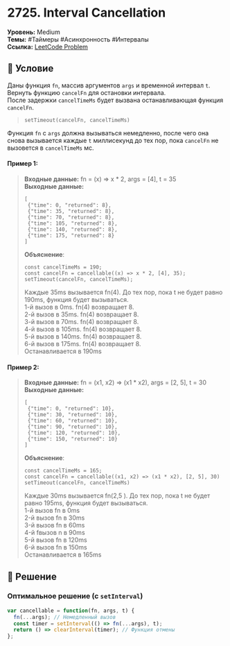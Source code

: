 # 2725. Interval Cancellation

**Уровень:** Medium  
**Темы:** #Таймеры #Асинхронность #Интервалы  
**Ссылка:** [LeetCode Problem](https://leetcode.com/problems/interval-cancellation/)

## 📜 Условие
Даны функция `fn`, массив аргументов `args` и временной интервал `t`. Вернуть функцию `cancelFn` для остановки интервала.  
После задержки `cancelTimeMs` будет вызвана останавливающая функция `cancelFn`.  
> `setTimeout(cancelFn, cancelTimeMs)`  

Функция `fn` с `args` должна вызываться немедленно, после чего она снова вызывается каждые `t` миллисекунд до тех пор, пока `cancelFn` не вызовется в `cancelTimeMs` мс.

#### **Пример 1:**  
> **Входные данные:** fn = (x) => x * 2, args = [4], t = 35  
> **Выходные данные:**
>```
>[  
>  {"time": 0, "returned": 8},  
>  {"time": 35, "returned": 8},  
>  {"time": 70, "returned": 8},  
>  {"time": 105, "returned": 8},  
>  {"time": 140, "returned": 8},  
>  {"time": 175, "returned": 8}  
>]  
>```  
> **Объяснение**:  
>```  
> const cancelTimeMs = 190;  
> const cancelFn = cancellable((x) => x * 2, [4], 35);  
> setTimeout(cancelFn, cancelTimeMs);  
> ```  
> Каждые 35ms вызывается fn(4). До тех пор, пока t не будет равно 190ms, функция будет вызываться.  
> 1-й вызов в 0ms. fn(4) возвращает 8.  
> 2-й вызов в 35ms. fn(4) возвращает 8.  
> 3-й вызов в 70ms. fn(4) возвращает 8.  
> 4-й вызов в 105ms. fn(4) возвращает 8.  
> 5-й вызов в 140ms. fn(4) возвращает 8.  
> 6-й вызов в 175ms. fn(4) возвращает 8.  
> Останавливается в 190ms  

#### **Пример 2:**  
> **Входные данные:** fn = (x1, x2) => (x1 * x2), args = [2, 5], t = 30  
> **Выходные данные:**
>```
>[  
>  {"time": 0, "returned": 10},  
>  {"time": 30, "returned": 10},  
>  {"time": 60, "returned": 10},  
>  {"time": 90, "returned": 10},  
>  {"time": 120, "returned": 10},  
>  {"time": 150, "returned": 10}  
>]  
>```  
> **Объяснение**:  
>```  
> const cancelTimeMs = 165;  
> const cancelFn = cancellable((x1, x2) => (x1 * x2), [2, 5], 30)  
> setTimeout(cancelFn, cancelTimeMs)  
> ```  
> Каждые 30ms вызывается fn(2,5 ). До тех пор, пока t не будет равно 195ms, функция будет вызываться.  
> 1-й вызов fn в 0ms  
> 2-й вызов fn в 30ms  
> 3-й вызов fn в 60ms  
> 4-й fвызов n в 90ms  
> 5-й вызов fn в 120ms  
> 6-й вызов fn в 150ms  
> Останавливается в 165ms  

## 🎯 Решение
### Оптимальное решение (с `setInterval`)
```javascript
var cancellable = function(fn, args, t) {
  fn(...args); // Немедленный вызов
  const timer = setInterval(() => fn(...args), t);
  return () => clearInterval(timer); // Функция отмены
};
```